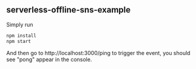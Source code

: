 ## serverless-offline-sns-example

Simply run
```bash
npm install
npm start
```

And then go to http://localhost:3000/ping to trigger the event, you should see "pong" appear in the console.
